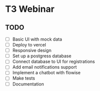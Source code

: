# T3 Webinar

## TODO

- [ ] Basic UI with mock data
- [ ] Deploy to vercel
- [ ] Responsive design
- [ ] Set up a postgress database
- [ ] Connect database to UI for registrations
- [ ] Add email notifications support
- [ ] Implement a chatbot with flowise
- [ ] Make tests
- [ ] Documentation
